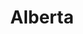 ---
layout: photography
title:  "Alberta"
region: "Canada"
year: 2018
id: alberta
intro: "Alberta is one of those places you never want to leave. Home to national parks like Banff and Jasper and some of the most awe-inspiring landscapes I’ve ever seen."
seo:
    title: "Travel Photography - Alberta"
    description: "Photography from around Alberta, Canada, including Banff, Jasper, Kananaskis, Maligne Lake and Peyto Lake."
    image:
        url: "Canada-009.jpg"
        alt: "Medicine Lake"
hero:
    image: "Canada-009.jpg"
    alt: "Medicine Lake"
---